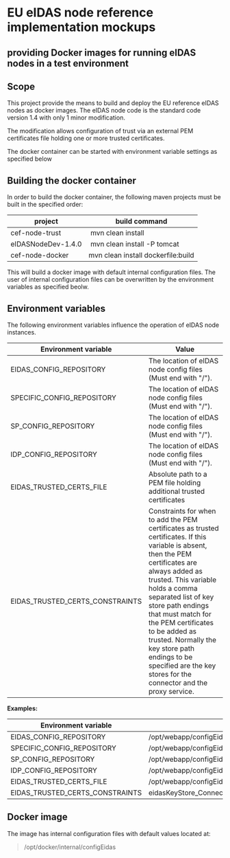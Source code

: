 # EU eIDAS node reference implementation mockups
providing Docker images for running eIDAS nodes in a test environment
---
## Scope
This project provide the means to build and deploy the EU reference eIDAS nodes as docker images.
The eIDAS node code is the standard code version 1.4 with only 1 minor modification.

The modification allows configuration of trust via an external PEM certificates file holding one or more trusted certificates.

The docker container can be started with environment variable settings as specified below

## Building the docker container
In order to build the docker container, the following maven projects must be built in the specified order:

project | build command
---|---
cef-node-trust | mvn clean install
eIDASNodeDev-1.4.0 | mvn clean install -P tomcat
cef-node-docker | mvn clean install dockerfile:build

This will build a docker image with default internal configuration files.
The user of internal configuration files can be overwritten by the environment variables as specified beolw.

## Environment variables
The following environment variables influence the operation of eIDAS node instances.

Environment variable | Value
---|---
EIDAS_CONFIG_REPOSITORY | The location of eIDAS node config files (Must end with "/").
SPECIFIC_CONFIG_REPOSITORY | The location of eIDAS node config files (Must end with "/").
SP_CONFIG_REPOSITORY | The location of eIDAS node config files (Must end with "/").
IDP_CONFIG_REPOSITORY | The location of eIDAS node config files (Must end with "/").
EIDAS_TRUSTED_CERTS_FILE | Absolute path to a PEM file holding additional trusted certificates
EIDAS_TRUSTED_CERTS_CONSTRAINTS | Constraints for when to add the PEM certificates as trusted certificates. If this variable is absent, then the PEM certificates are always added as trusted. This variable holds a comma separated list of key store path endings that must match for the PEM certificates to be added as trusted. Normally the key store path endings to be specified are the key stores for the connector and the proxy service.

**Examples:**

Environment variable | Value
---|---
EIDAS_CONFIG_REPOSITORY | /opt/webapp/configEidas14/tomcat/
SPECIFIC_CONFIG_REPOSITORY | /opt/webapp/configEidas14/tomcat/specific/
SP_CONFIG_REPOSITORY | /opt/webapp/configEidas14/tomcat/sp/
IDP_CONFIG_REPOSITORY | /opt/webapp/configEidas14/tomcat/idp/
EIDAS_TRUSTED_CERTS_FILE | /opt/webapp/configEidas14/trust/trustedCerts.pem
EIDAS_TRUSTED_CERTS_CONSTRAINTS | eidasKeyStore_Connector_CA.jks,eidasKeyStore_Service_CA.jks


## Docker image
The image has internal configuration files with default values located at:

> /opt/docker/internal/configEidas
